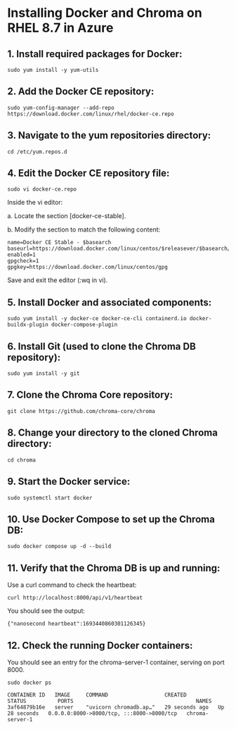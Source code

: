 # Installing Docker and Chroma on RHEL 8.7 in Azure

## 1. Install required packages for Docker:

```
sudo yum install -y yum-utils
```

## 2. Add the Docker CE repository:
```
sudo yum-config-manager --add-repo https://download.docker.com/linux/rhel/docker-ce.repo
```

## 3. Navigate to the yum repositories directory:
```
cd /etc/yum.repos.d
```

## 4. Edit the Docker CE repository file:
```
sudo vi docker-ce.repo 
```
Inside the vi editor:

a. Locate the section [docker-ce-stable].

b. Modify the section to match the following content:

```
name=Docker CE Stable - $basearch
baseurl=https://download.docker.com/linux/centos/$releasever/$basearch/stable
enabled=1
gpgcheck=1
gpgkey=https://download.docker.com/linux/centos/gpg
```

Save and exit the editor (:wq in vi).


## 5. Install Docker and associated components:
```
sudo yum install -y docker-ce docker-ce-cli containerd.io docker-buildx-plugin docker-compose-plugin
```

## 6. Install Git (used to clone the Chroma DB repository):
```
sudo yum install -y git
```

## 7. Clone the Chroma Core repository:
```
git clone https://github.com/chroma-core/chroma
```

## 8. Change your directory to the cloned Chroma directory:
```
cd chroma
```

## 9. Start the Docker service:
```
sudo systemctl start docker
```

## 10. Use Docker Compose to set up the Chroma DB:
```
sudo docker compose up -d --build
```

## 11. Verify that the Chroma DB is up and running:
Use a curl command to check the heartbeat:

```
curl http://localhost:8000/api/v1/heartbeat
```
You should see the output:
```
{"nanosecond heartbeat":1693440860301126345}
```

## 12. Check the running Docker containers:
You should see an entry for the chroma-server-1 container, serving on port 8000.
```
sudo docker ps

CONTAINER ID   IMAGE     COMMAND                  CREATED          STATUS          PORTS                                       NAMES
3af64879b16e   server    "uvicorn chromadb.ap…"   29 seconds ago   Up 28 seconds   0.0.0.0:8000->8000/tcp, :::8000->8000/tcp   chroma-server-1
```

